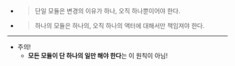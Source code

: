 - > 단일 모듈은 변경의 이유가 하나, 오직 하나뿐이어야 한다.
- > 하나의 모듈은 하나의, 오직 하나의 액터에 대해서만 책임져야 한다.
- ---
- 주의!
	- **모든 모듈이 단 하나의 일만 해야 한다**는 이 원칙이 아님!